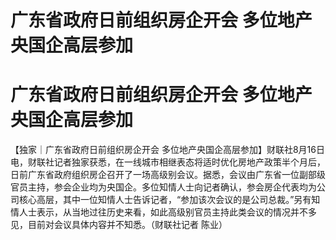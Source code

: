 # 广东省政府日前组织房企开会 多位地产央国企高层参加

# 广东省政府日前组织房企开会 多位地产央国企高层参加

【独家｜广东省政府日前组织房企开会
多位地产央国企高层参加】财联社8月16日电，财联社记者独家获悉，在一线城市相继表态将适时优化房地产政策半个月后，日前广东省政府组织房企召开了一场高级别会议。据悉，会议由广东省一位副部级官员主持，参会企业均为央国企。多位知情人士向记者确认，参会房企代表均为公司核心高层，其中一位知情人士告诉记者，“参加该次会议的是公司总裁。”另有知情人士表示，从当地过往历史来看，如此高级别官员主持此类会议的情况并不多见，目前对会议具体内容并不知悉。（财联社记者
陈业）

